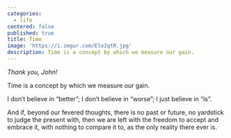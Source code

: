 ```yaml
---
categories:
  - life
centered: false
published: true
title: Time
image: 'https://i.imgur.com/Ele2qtR.jpg'
description: Time is a concept by which we measure our gain.
---
```

_Thank you, John!_

Time is a concept
by which we measure
our gain.

I don’t believe in “better”;
I don’t believe in “worse”;
I just believe in “is”.

And if, beyond our fevered thoughts,
there is no past or future,
no yardstick to judge the present with,
then we are left with the freedom
to accept and embrace it,
with nothing to compare it to, 
as the only reality
there ever is.
